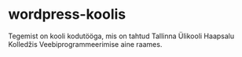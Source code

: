 # wordpress-koolis
Tegemist on kooli kodutööga, mis on tahtud Tallinna Ülikooli Haapsalu Kolledžis Veebiprogrammeerimise aine raames.
